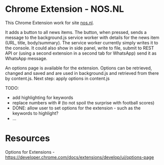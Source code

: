 # Chrome Extension - NOS.NL

This Chrome Extension work for site [nos.nl](https://nos.nl/).

It adds a button to all news items. The button, when pressed, sends a message to the background.js service worker with details for the news item (URL, title, body/summary). The service worker currently simply writes it to the console. It could also show in side panel, write to file, submit to REST API or (using a second extension in a second tab for WhatsApp) send it as WhatsApp message.

An options page is available for the extension. Options can be retrieved, changed and saved and are used in background.js and retrieved from there by content.js. Next step: apply options in content.js 

TODO:
* add highlighting for keywords
* replace numbers with # (to not spoil the surprise with football scores)
* DONE: allow user to set options for the extension - such as the keywords to highlight?
* ...

# Resources

Options for Extensions - https://developer.chrome.com/docs/extensions/develop/ui/options-page 

